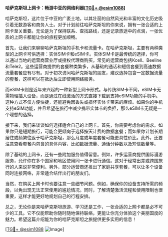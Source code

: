 **哈萨克斯坦上网卡：畅游中亚的网络利器[[TG💪+ @esim1088](https://t.me/s/esim1088)]**

哈萨克斯坦，这片位于中亚的广袤土地，以其壮丽的自然风光和丰富的文化历史吸引着无数游客和商务人士。对于计划前往哈萨克斯坦的你来说，拥有一张合适的上网卡至关重要。无论是为了保持联系、查找路线，还是记录旅途中的点滴，一张优质的上网卡都能让你的旅程更加顺畅。

首先，让我们来聊聊哈萨克斯坦的手机卡和流量卡。在哈萨克斯坦，主要有两种类型的上网卡可供选择：实体SIM卡和eSIM卡。实体SIM卡是最传统的选择，你可以通过当地的运营商营业厅或授权代理商购买。常见的运营商包括Kcell、Beeline和Tele2。这些运营商提供的套餐种类繁多，从基础的通话和短信套餐到高速数据流量套餐应有尽有。对于初次访问哈萨克斯坦的朋友，建议选择包含一定数据流量的套餐，这样可以在抵达后立即使用网络服务。

而eSIM卡则是近年来兴起的一种新型上网卡形式。与传统SIM卡不同，eSIM卡无需物理插入设备，而是通过在线激活的方式直接下载到支持eSIM功能的手机中。这种方式不仅方便快捷，还能避免因丢失或损坏实体卡带来的麻烦。如果你的手机支持eSIM功能，并且希望在旅行中减少携带实体卡的负担，那么eSIM卡无疑是一个理想的选择。

接下来，我们来谈谈如何选择适合自己的上网卡。首先，你需要考虑你的需求。如果你只是短期旅行，可能会更倾向于选择按天计费的数据套餐；而如果你计划长期居住或频繁往返于哈萨克斯坦，那么月度或年度套餐可能更具性价比。此外，还要注意查看套餐内包含的具体内容，比如数据流量、通话分钟数以及短信数量等。

除了基础的上网卡，还有一些附加服务值得留意。例如，许多运营商提供国际漫游服务，允许你在多个国家和地区使用同一张卡进行通信。这对于经常出差或跨国旅行的人来说非常便利。另外，部分运营商还推出了家庭共享套餐，可以让多个设备同时连接网络，非常适合结伴出行的朋友们。

当然，在购买上网卡时也要注意一些细节问题。例如，确保你的设备支持所需的频段，以免出现无法正常使用的尴尬情况。同时，了解清楚激活流程和使用限制也很重要，这样才能更好地规划自己的行程安排。

总之，无论你是来哈萨克斯坦旅游、学习还是工作，一张合适的上网卡都是必不可少的工具。它不仅能帮助你随时随地保持联络，更能让你充分体验这个美丽国度的魅力。希望这篇介绍能为你的哈萨克斯坦之旅提供更多实用的信息！

[[TG💪+ @esim1088](https://t.me/s/esim1088) ![Image](https://i.postimg.cc/4NQfJmqS/Snipaste-2025-05-13-00-14-12.png)]